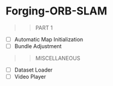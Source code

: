 # Forging-ORB-SLAM

>> PART 1
- [ ] Automatic Map Initialization
- [ ] Bundle Adjustment

>> MISCELLANEOUS
- [ ] Dataset Loader
- [ ] Video Player